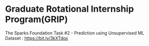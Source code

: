 # Graduate Rotational Internship Program(GRIP)
The Sparks Foundation
Task #2 - Prediction using Unsupervised ML
Dataset : https://bit.ly/3kXTdox
